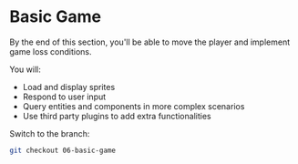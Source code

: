 # Basic Game

By the end of this section, you'll be able to move the player and implement game loss conditions.

You will:

- Load and display sprites
- Respond to user input
- Query entities and components in more complex scenarios
- Use third party plugins to add extra functionalities

Switch to the branch:

```sh
git checkout 06-basic-game
```
